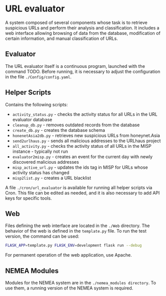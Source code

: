 # URL evaluator

A system composed of several components whose task is to retrieve suspicious URLs and perform their analysis and classification. It includes a web interface allowing browsing of data from the database, modification of certain information, and manual classification of URLs.

## Evaluator

The URL evaluator itself is a continuous program, launched with the command TODO. Before running, it is necessary to adjust the configuration in the file `./Config/config.yaml`.

## Helper Scripts

Contains the following scripts:

- `activity_status.py` - checks the activity status for all URLs in the URL evaluator database
- `cleanup_db.py` - removes outdated records from the database
- `create_db.py` - creates the database schema
- `honenetAsia2db.py` - retrieves new suspicious URLs from honeynet.Asia
- `send2urlhaus.py` - sends all malicious addresses to the URLhaus project
- `all_activity.py` - checks the activity status of all URLs in the MISP instance - typically not run
- `evaluator2misp.py` - creates an event for the current day with newly discovered malicious addresses
- `misp_active_url.py` - updates the ids tag in MISP for URLs whose activity status has changed
- `misp2list.py` - creates a URL blacklist

A file `./cron/url_evaluator` is available for running all helper scripts via Cron. This file can be edited as needed, and it is also necessary to add API keys for specific tools.

## Web

Files defining the web interface are located in the `./Web` directory. The behavior of the web is defined in the `template.py` file. To run the test version, the command can be used:

```bash
FLASK_APP=template.py FLASK_ENV=development flask run --debug
```

For permanent operation of the web application, use Apache.

## NEMEA Modules

Modules for the NEMEA system are in the `./nemea_modules directory`. To use them, a running version of the NEMEA system is required.
